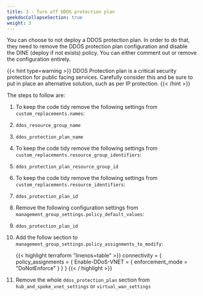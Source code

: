 ```yaml
---
title: 3 - Turn off DDOS protection plan
geekdocCollapseSection: true
weight: 3
---
```


You can choose to not deploy a DDOS protection plan. In order to do that, they need to remove the DDOS protection plan configuration and disable the DINE (deploy if not exists) policy. You can either comment out or remove the configuration entirely.

{{< hint type=warning >}}
DDOS Protection plan is a critical security protection for public facing services. Carefully consider this and be sure to put in place an alternative solution, such as per IP protection.
{{< /hint >}}

The steps to follow are:

1. To keep the code tidy remove the following settings from `custom_replacements.names`:
  1. `ddos_resource_group_name`
  1. `ddos_protection_plan_name`
1. To keep the code tidy remove the following settings from `custom_replacements.resource_group_identifiers`:
  1. `ddos_protection_plan_resource_group_id`
1. To keep the code tidy remove the following settings from `custom_replacements.resource_identifiers`:
  1. `ddos_protection_plan_id`
1. Remove the following configuration settings from `management_group_settings.policy_default_values`:
  1. `ddos_protection_plan_id`
1. Add the follow section to `management_group_settings.policy_assignments_to_modify`:
    
    {{< highlight terraform "linenos=table" >}}
    connectivity = {
      policy_assignments = {
        Enable-DDoS-VNET = {
          enforcement_mode = "DoNotEnforce"
        }
      }
    }
    {{< / highlight >}}
1. Remove the whole `ddos_protection_plan` section from `hub_and_spoke_vnet_settings` or `virtual_wan_settings`
